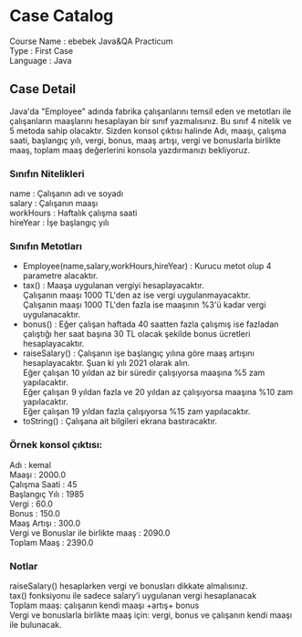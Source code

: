 
# Case Catalog

Course Name : ebebek Java&QA Practicum  
Type : First Case  
Language : Java

## Case Detail
Java'da "Employee" adında fabrika çalışanlarını temsil 
eden ve metotları ile çalışanların maaşlarını hesaplayan 
bir sınıf yazmalısınız. Bu sınıf 4 nitelik ve 5 metoda 
sahip olacaktır. Sizden konsol çıktısı halinde Adı, 
maaşı, çalışma saati, başlangıç yılı, vergi, bonus, 
maaş artışı, vergi ve bonuslarla birlikte maaş, toplam 
maaş değerlerini konsola yazdırmanızı bekliyoruz.  

### Sınıfın Nitelikleri
name : Çalışanın adı ve soyadı  
salary : Çalışanın maaşı  
workHours : Haftalık çalışma saati  
hireYear : İşe başlangıç yılı  

### Sınıfın Metotları
- Employee(name,salary,workHours,hireYear) : Kurucu metot olup 4 parametre alacaktır.  
- tax() : Maaşa uygulanan vergiyi hesaplayacaktır.  
Çalışanın maaşı 1000 TL'den az ise vergi uygulanmayacaktır.  
Çalışanın maaşı 1000 TL'den fazla ise maaşının %3'ü kadar vergi uygulanacaktır.  
- bonus() : Eğer çalışan haftada 40 saatten fazla çalışmış ise fazladan çalıştığı her saat başına 30 TL olacak şekilde bonus ücretleri hesaplayacaktır.
- raiseSalary() : Çalışanın işe başlangıç yılına göre maaş artışını hesaplayacaktır. Şuan ki yılı 2021 olarak alın.  
Eğer çalışan 10 yıldan az bir süredir çalışıyorsa maaşına %5 zam yapılacaktır.  
Eğer çalışan 9 yıldan fazla ve 20 yıldan az çalışıyorsa maaşına %10 zam yapılacaktır.  
Eğer çalışan 19 yıldan fazla çalışıyorsa %15 zam yapılacaktır.
- toString() : Çalışana ait bilgileri ekrana bastıracaktır.

### Örnek konsol çıktısı:
Adı : kemal  
Maaşı : 2000.0  
Çalışma Saati : 45  
Başlangıç Yılı : 1985  
Vergi : 60.0  
Bonus : 150.0  
Maaş Artışı : 300.0  
Vergi ve Bonuslar ile birlikte maaş : 2090.0  
Toplam Maaş : 2390.0


### Notlar
raiseSalary() hesaplarken vergi ve bonusları dikkate almalısınız.  
tax() fonksiyonu ile sadece salary’i uygulanan vergi hesaplanacak  
Toplam maaş: çalışanın kendi maaşı +artış+ bonus  
Vergi ve bonuslarla birlikte maaş için: vergi, bonus ve çalışanın kendi maaşı ile bulunacak.